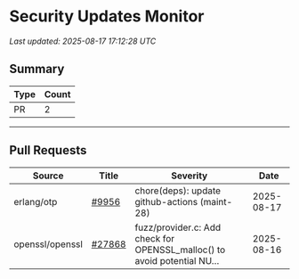 # Security Updates Monitor

*Last updated: 2025-08-17 17:12:28 UTC*

## Summary
| Type | Count |
|------|-------|
| PR | 2 |

---

## Pull Requests

| Source | Title | Severity | Date |
|--------|-------|----------|------|
| erlang/otp | [#9956](https://github.com/erlang/otp/pull/9956) | chore(deps): update github-actions (maint-28) | 2025-08-17 |
| openssl/openssl | [#27868](https://github.com/openssl/openssl/pull/27868) | fuzz/provider.c: Add check for OPENSSL_malloc() to avoid potential NU… | 2025-08-16 |


